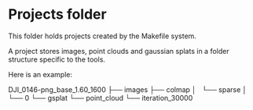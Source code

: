 # Projects folder

This folder holds projects created by the Makefile system.

A project stores images, point clouds and gaussian splats in a folder structure 
specific to the tools.

Here is an example:


DJI_0146-png_base_1.60_1600
├── images
├── colmap
│   └── sparse
│       └── 0
└── gsplat
    └── point_cloud
        └── iteration_30000


